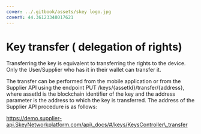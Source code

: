 ```yaml
---
cover: ../.gitbook/assets/skey logo.jpg
coverY: 44.36123348017621
---
```


# Key transfer ( delegation of rights)

Transferring the key is equivalent to transferring the rights to the device. Only the User/Supplier who has it in their wallet can transfer it.

The transfer can be performed from the mobile application or from the Supplier API using the endpoint PUT /keys/{assetId}/transfer/{address}, where assetId is the blockchain identifier of the key and the address parameter is the address to which the key is transferred. The address of the Supplier API procedure is as follows:

[https://demo.supplier-api.SkeyNetworkplatform.com/api\_docs/#/keys/KeysController\_transfer ](https://demo.supplier-api.skeynetworkplatform.com/api\_docs/#/keys/KeysController\_transfer)
